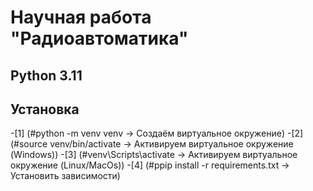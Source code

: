 # Научная работа "Радиоавтоматика"

## Python 3.11

## Установка

-[1] (#python -m venv venv -> Создаём виртуальное окружение)
-[2] (#source venv/bin/activate -> Активируем виртуальное окружение (Windows))
-[3] (#venv\Scripts\activate -> Активируем виртуальное окружение (Linux/MacOs))
-[4] (#ppip install -r requirements.txt -> Установить зависимости)



